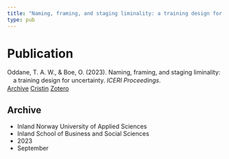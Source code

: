 ```yaml
---
title: "Naming, framing, and staging liminality: a training design for uncertainty"
type: pub
---
```

<h1>Publication</h1>
<article id="csl-bib-container-TKPMUJ9W" class="csl-bib-container">
  <div class="csl-bib-body" style="line-height: 1.35; padding-left: 1em; text-indent:-1em;">
  <div class="csl-entry">Oddane, T. A. W., &amp; Boe, O. (2023). Naming, framing, and staging liminality: a training design for uncertainty. <i>ICERI Proceedings</i>.</div>
</div>
  <div class="csl-bib-buttons">
    <a href="#taxonomy-article-TKPMUJ9W" class="csl-bib-button">Archive</a>
    <a href="https://app.cristin.no/results/show.jsf?id=2178898" alt="Cristin URL" class="csl-bib-button">Cristin</a>
    <a href="http://zotero.org/groups/5022929/items/TKPMUJ9W" alt="Zotero URL" class="csl-bib-button">Zotero</a>
  </div>
  <div id="csl-bib-meta-container-TKPMUJ9W"></div>
</article>
<div id="csl-bib-meta-TKPMUJ9W" class="csl-bib-meta">
  <article id="taxonomy-article-TKPMUJ9W" class="taxonomy-article">
    <h1>Archive</h1>
    <ul>
      <li>Inland Norway University of Applied Sciences</li>
      <li>Inland School of Business and Social Sciences</li>
      <li>2023</li>
      <li>September</li>
    </ul>
  </article>
</div>
